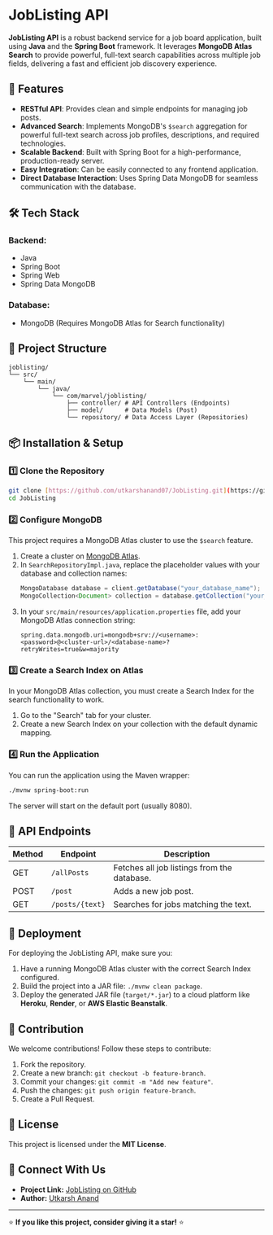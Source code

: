 # JobListing API

**JobListing API** is a robust backend service for a job board application, built using **Java** and the **Spring Boot** framework. It leverages **MongoDB Atlas Search** to provide powerful, full-text search capabilities across multiple job fields, delivering a fast and efficient job discovery experience.

## 🚀 Features

- **RESTful API**: Provides clean and simple endpoints for managing job posts.
- **Advanced Search**: Implements MongoDB's `$search` aggregation for powerful full-text search across job profiles, descriptions, and required technologies.
- **Scalable Backend**: Built with Spring Boot for a high-performance, production-ready server.
- **Easy Integration**: Can be easily connected to any frontend application.
- **Direct Database Interaction**: Uses Spring Data MongoDB for seamless communication with the database.

## 🛠️ Tech Stack

### Backend:
- Java
- Spring Boot
- Spring Web
- Spring Data MongoDB

### Database:
- MongoDB (Requires MongoDB Atlas for Search functionality)

## 📂 Project Structure
```
joblisting/
└── src/
    └── main/
        └── java/
            └── com/marvel/joblisting/
                ├── controller/ # API Controllers (Endpoints)
                ├── model/      # Data Models (Post)
                └── repository/ # Data Access Layer (Repositories)
```

## 📦 Installation & Setup

### 1️⃣ Clone the Repository
```sh
git clone [https://github.com/utkarshanand07/JobListing.git](https://github.com/utkarshanand07/JobListing.git)
cd JobListing
```

### 2️⃣ Configure MongoDB
This project requires a MongoDB Atlas cluster to use the `$search` feature.

1.  Create a cluster on [MongoDB Atlas](https://www.mongodb.com/cloud/atlas).
2.  In `SearchRepositoryImpl.java`, replace the placeholder values with your database and collection names:
    ```java
    MongoDatabase database = client.getDatabase("your_database_name");
    MongoCollection<Document> collection = database.getCollection("your_collection_name");
    ```
3.  In your `src/main/resources/application.properties` file, add your MongoDB Atlas connection string:
    ```properties
    spring.data.mongodb.uri=mongodb+srv://<username>:<password>@<cluster-url>/<database-name>?retryWrites=true&w=majority
    ```

### 3️⃣ Create a Search Index on Atlas
In your MongoDB Atlas collection, you must create a Search Index for the search functionality to work.
1.  Go to the "Search" tab for your cluster.
2.  Create a new Search Index on your collection with the default dynamic mapping.

### 4️⃣ Run the Application
You can run the application using the Maven wrapper:
```sh
./mvnw spring-boot:run
```
The server will start on the default port (usually 8080).

## 📜 API Endpoints
| Method | Endpoint | Description |
|---|---|---|
| GET | `/allPosts` | Fetches all job listings from the database. |
| POST | `/post` | Adds a new job post. |
| GET | `/posts/{text}` | Searches for jobs matching the text. |


## 🚀 Deployment
For deploying the JobListing API, make sure you:
1.  Have a running MongoDB Atlas cluster with the correct Search Index configured.
2.  Build the project into a JAR file: `./mvnw clean package`.
3.  Deploy the generated JAR file (`target/*.jar`) to a cloud platform like **Heroku**, **Render**, or **AWS Elastic Beanstalk**.

## 🎯 Contribution
We welcome contributions! Follow these steps to contribute:
1.  Fork the repository.
2.  Create a new branch: `git checkout -b feature-branch`.
3.  Commit your changes: `git commit -m "Add new feature"`.
4.  Push the changes: `git push origin feature-branch`.
5.  Create a Pull Request.

## 📄 License
This project is licensed under the **MIT License**.

## 🐾 Connect With Us
- **Project Link:** [JobListing on GitHub](https://github.com/utkarshanand07/JobListing)
- **Author:** [Utkarsh Anand](https://github.com/utkarshanand07)

---

⭐ **If you like this project, consider giving it a star!** ⭐

